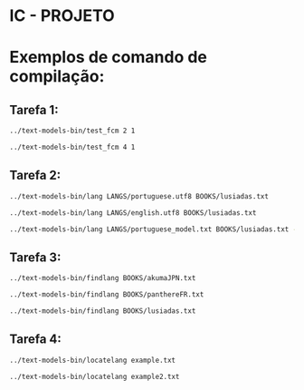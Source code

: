 # IC - PROJETO 
# Exemplos de comando de compilação:
## Tarefa 1:

```bash
../text-models-bin/test_fcm 2 1
```
```bash
../text-models-bin/test_fcm 4 1
```

## Tarefa 2:

```bash
../text-models-bin/lang LANGS/portuguese.utf8 BOOKS/lusiadas.txt
```
```bash
../text-models-bin/lang LANGS/english.utf8 BOOKS/lusiadas.txt
```
```bash
../text-models-bin/lang LANGS/portuguese_model.txt BOOKS/lusiadas.txt -l
```

## Tarefa 3:

```bash
../text-models-bin/findlang BOOKS/akumaJPN.txt
```
```bash
../text-models-bin/findlang BOOKS/panthereFR.txt
```
```bash
../text-models-bin/findlang BOOKS/lusiadas.txt
```

## Tarefa 4:

```bash
../text-models-bin/locatelang example.txt
```
```bash
../text-models-bin/locatelang example2.txt
```


